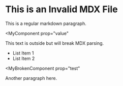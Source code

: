 # This is an Invalid MDX File

This is a regular markdown paragraph.

<MyComponent prop="value"

This text is outside but will break MDX parsing.

- List Item 1
- List Item 2

<MyBrokenComponent
prop="test"

Another paragraph here.






